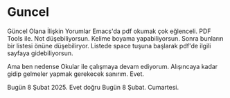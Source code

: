 # Guncel
Güncel Olana İlişkin Yorumlar
Emacs'da pdf okumak çok eğlenceli. PDF Tools ile. Not düşebiliyorsun. Kelime boyama yapabiliyorsun. Sonra bunların bir listesi önüne düşebiliryor. Listede space tuşuna başlarak pdf'de ilgili sayfaya gidebiliyorsun. 

Ama ben nedense Okular ile çalışmaya devam ediyorum. Alışıncaya kadar gidip gelmeler yapmak gerekecek sanırım. Evet. 

Bugün 8 Şubat 2025. 
Evet doğru Bugün 8 Şubat. Cumartesi. 